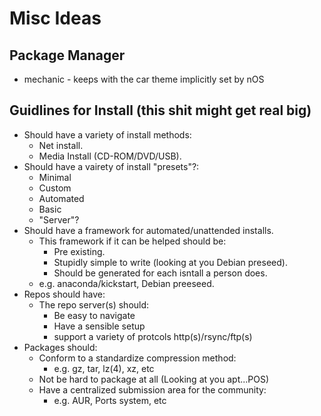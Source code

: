 # Misc Ideas

## Package Manager

* mechanic - keeps with the car theme implicitly set by nOS

## Guidlines for Install (this shit might get real big)

- Should have a variety of install methods:
	- Net install.
	- Media Install (CD-ROM/DVD/USB).
- Should have a vairety of install "presets"?:
	- Minimal
	- Custom
	- Automated
	- Basic
	- "Server"?
- Should have a framework for automated/unattended installs.
	- This framework if it can be helped should be:
		- Pre existing.
		- Stupidly simple to write (looking at you Debian preseed).
		- Should be generated for each isntall a person does.
	- e.g. anaconda/kickstart, Debian preeseed.
- Repos should have:
	- The repo server(s) should:
		- Be easy to navigate
		- Have a sensible setup
		- support a variety of protcols http(s)/rsync/ftp(s)
- Packages should:
	- Conform to a standardize compression method:
		- e.g. gz, tar, lz(4), xz, etc
	- Not be hard to package at all (Looking at you apt...POS)
	- Have a centralized submission area for the community:
		- e.g. AUR, Ports system, etc
